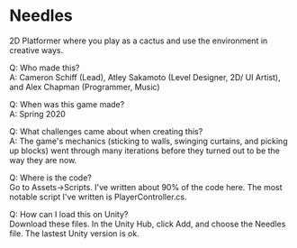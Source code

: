# Needles
2D Platformer where you play as a cactus and use the environment in creative ways.  

Q: Who made this?  
A: Cameron Schiff (Lead), Atley Sakamoto (Level Designer, 2D/ UI Artist), and Alex Chapman (Programmer, Music)  

Q: When was this game made?  
A: Spring 2020  

Q: What challenges came about when creating this?  
A: The game's mechanics (sticking to walls, swinging curtains, and picking up blocks) went through many iterations before they turned out to be the way they are now.  

Q: Where is the code?  
Go to Assets->Scripts. I've written about 90% of the code here. The most notable script I've written is PlayerController.cs.  

Q: How can I load this on Unity?  
Download these files. In the Unity Hub, click Add, and choose the Needles file. The lastest Unity version is ok.
